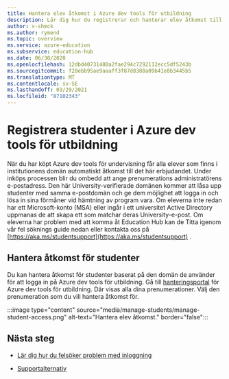 ```yaml
---
title: Hantera elev åtkomst i Azure dev tools för utbildning
description: Lär dig hur du registrerar och hanterar elev åtkomst till Azure dev tools för utbildning.
author: v-shmck
ms.author: rymend
ms.topic: overview
ms.service: azure-education
ms.subservice: education-hub
ms.date: 06/30/2020
ms.openlocfilehash: 12dbd40731480a2fae294c7292112ecc5df5243b
ms.sourcegitcommit: f28ebb95ae9aaaff3f87d8388a09b41e0b3445b5
ms.translationtype: MT
ms.contentlocale: sv-SE
ms.lasthandoff: 03/29/2021
ms.locfileid: "87102343"
---
```

# <a name="enrolling-students-in-azure-dev-tools-for-teaching"></a>Registrera studenter i Azure dev tools för utbildning
När du har köpt Azure dev tools för undervisning får alla elever som finns i institutionens domän automatiskt åtkomst till det här erbjudandet. Under inköps processen blir du ombedd att ange prenumerations administratörens e-postadress. Den här University-verifierade domänen kommer att låsa upp studenter med samma e-postdomän och ge dem möjlighet att logga in och lösa in sina förmåner vid hämtning av program vara. Om eleverna inte redan har ett Microsoft-konto (MSA) eller ingår i ett universitet Active Directory uppmanas de att skapa ett som matchar deras University-e-post. Om eleverna har problem med att komma åt Education Hub kan de Titta igenom vår fel söknings guide nedan eller kontakta oss på [https://aka.ms/studentsupport](https://aka.ms/studentsupport) .

## <a name="managing-access-for-students"></a>Hantera åtkomst för studenter
Du kan hantera åtkomst för studenter baserat på den domän de använder för att logga in på Azure dev tools för utbildning. Gå till [hanteringsportal](https://azureforeducation.microsoft.com/en-us/account/Subscriptions) för Azure dev tools för utbildning. Där visas alla dina prenumerationer. Välj den prenumeration som du vill hantera åtkomst för.

:::image type="content" source="media/manage-students/manage-student-access.png" alt-text="Hantera elev åtkomst." border="false":::

## <a name="next-steps"></a>Nästa steg   
- [Lär dig hur du felsöker problem med inloggning](troubleshoot-login.md)

- [Supportalternativ](program-support.md)
